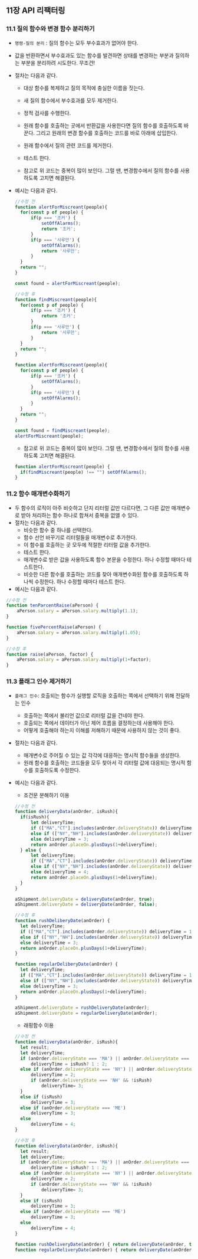 ## 11장 API 리팩터링



### 11.1 질의 함수와 변경 함수 분리하기

- `명령-질의 분리` : 질의 함수는 모두 부수효과가 없어야 한다.

- 값을 반환하면서 부수효과도 있는 함수를 발견하면 상태를 변경하는 부분과 질의하는 부분을 분리하려 시도한다. 무조건!

- 절차는 다음과 같다.

  - 대상 함수를 복제하고 질의 목적에 충실한 이름을 짓는다.

  - 새 질의 함수에서 부수효과를 모두 제거한다.

  - 정적 검사를 수행한다.
  - 원래 함수를 호출하는 곳에서 반환값을 사용한다면 질의 함수를 호출하도록 바꾼다. 그리고 원래의 변경 함수를 호출하는 코드를 바로 아래에 삽입한다.

  - 원래 함수에서 질의 관련 코드를 제거한다.

  - 테스트 한다.
  - 참고로 위 코드는 중복이 많이 보인다. 그럴 땐, 변경함수에서 질의 함수를 사용하도록 고치면 해결된다.

- 예시는 다음과 같다.

  ```javascript
  //수정 전
  function alertForMiscreant(people){
  	for(const p of people) {
  		if(p === '조커') {
  			setOffAlarms();
  			return '조커';
  		}
  		if(p === '사루만') {
  			setOffAlarms();
  			return '사루만';
  		}
  	}
  	return "";
  }
  
  const found = alertForMiscreant(people);
  ```

  ```javascript
  //수정 후
  function findMiscreant(people){ 
  	for(const p of people) {
  		if(p === '조커') {
  			return '조커';
  		}
  		if(p === '사루만') {
  			return '사루만';
  		}
  	}
  	return "";
  }
  
  function alertForMiscreant(people){
  	for(const p of people) {
  		if(p === '조커') {
  			setOffAlarms();
  		}
  		if(p === '사루만') {
  			setOffAlarms();
  		}
  	}
  	return "";
  }
  
  const found = findMiscreant(people);
  alertForMiscreant(people);
  ```

  - 참고로 위 코드는 중복이 많이 보인다. 그럴 땐, 변경함수에서 질의 함수를 사용하도록 고치면 해결된다.

  ```javascript
  function alertForMiscreant(people) {
  	if(findMiscreant(people) !== "") setOffAlarms();
  }
  ```

  

### 11.2 함수 매개변수화하기

- 두 함수의 로직이 아주 비슷하고 단지 리터럴 값만 다르다면, 그 다른 값만 매개변수로 받아 처리하는 함수 하나로 합쳐서 중복을 없앨 수 있다.
- 절차는 다음과 같다.
  - 비슷한 함수 중 하나를 선택한다.
  - 함수 선언 바꾸기로 리터럴들을 매개변수로 추가한다.
  - 이 함수를 호출하는 곳 모두에 적절한 리터럴 값을 추가한다.
  - 테스트 한다.
  - 매개변수로 받은 값을 사용하도록 함수 본문을 수정한다. 하나 수정할 때마다 테스트한다.
  - 비슷한 다른 함수를 호출하는 코드를 찾아 매개변수화된 함수를 호출하도록 하나씩 수정한다. 하나 수정할 때마다 테스트 한다.
- 예시는 다음과 같다.

```javascript
//수정 전
function tenParcentRaise(aPerson) {
	aPerson.salary = aPerson.salary.multiply(1.1);
}

function fivePercentRaise(aPerson) {
	aPerson.salary = aPerson.salary.multiply(1.05);
}
```

```javascript
//수정 후
function raise(aPerson, factor) {
	aPerson.salary = aPerson.salary.multiply(1+factor);
}
```



### 11.3 플래그 인수 제거하기

- `플래그 인수`: 호출되는 함수가 실행할 로직을 호출하는 쪽에서 선택하기 위해 전달하는 인수

  - 호출하는 쪽에서 불리언 값으로 리터럴 값을 건네야 한다.
  - 호출되는 쪽에서 데이터가 아닌 제어 흐름을 결정하는데 사용해야 한다.
  - 어떻게 호출해야 하는지 이해를 저해하기 때문에 사용하지 않는 것이 좋다.

- 절차는 다음과 같다.

  - 매개변수로 주어질 수 있는 값 각각에 대응하는 명시적 함수들을 생성한다.
  - 원래 함수를 호출하는 코드들을 모두 찾아서 각 리터럴 값에 대응되는 명시적 함수를 호출하도록 수정한다.

- 예시는 다음과 같다.

  - 조건문 분해하기 이용

  ```javascript
  //수정 전
  function deliveryData(anOrder, isRush){
  	if(isRush){
  		let deliveryTime;
  		if (["MA","CT"].includes(anOrder.deliveryState)) deliveryTime = 1;
  		else if (["NY","NH"].includes(anOrder.deliveryState)) deliveryTime = 2;
  		else deliveryTime = 3;
  		return anOrder.placeOn.plusDays(1+deliveryTime);
  	} else {
  		let deliveryTime;
  		if (["MA","CT"].includes(anOrder.deliveryState)) deliveryTime = 2;
  		else if (["NY","NH"].includes(anOrder.deliveryState)) deliveryTime = 3;
  		else deliveryTime = 4;
  		return anOrder.placeOn.plusDays(1+deliveryTime);
  	}
  }
  
  aShipment.deliveryDate = deliveryDate(anOrder, true);
  aShipment.deliveryDate = deliveryDate(anOrder, false);
  ```

  ```javascript
  //수정 후
  function rushDeliberyDate(anOrder) {
    let deliveryTime;
  	if (["MA","CT"].includes(anOrder.deliveryState)) deliveryTime = 1;
  	else if (["NY","NH"].includes(anOrder.deliveryState)) deliveryTime = 2;
  	else deliveryTime = 3;
  	return anOrder.placeOn.plusDays(1+deliveryTime);
  }
  
  function regularDeliberyDate(anOrder) {
    let deliveryTime;
  	if (["MA","CT"].includes(anOrder.deliveryState)) deliveryTime = 1;
  	else if (["NY","NH"].includes(anOrder.deliveryState)) deliveryTime = 2;
  	else deliveryTime = 3;
  	return anOrder.placeOn.plusDays(1+deliveryTime);
  }
  
  aShipment.deliveryDate = rushDeliveryDate(anOrder);
  aShipment.deliveryDate = regularDeliveryDate(anOrder);
  ```

  - 래핑함수 이용

  ```javascript
  //수정 전
  function deliveryData(anOrder, isRush){
  	let result;
  	let deliveryTime;
  	if (anOrder.deliveryState === 'MA') || anOrder.deliveryState === 'CT')
  		deliveryTime = isRush? 1 : 2;
  	else if (anOrder.deliveryState === 'NY') || anOrder.deliveryState === 'NH') {
  		deliveryTime = 2;
  		if (anOrder.deliveryState === 'NH' && !isRush)
  			deliveryTime= 3;
  	}
  	else if (isRush)
  		deliveryTime = 3;
  	else if (anOrder.deliveryState === 'ME')
  		deliveryTime = 3;
  	else
  		deliveryTime = 4;
  }
  ```

  ```javascript
  //수정 후
  function deliveryData(anOrder, isRush){
  	let result;
  	let deliveryTime;
  	if (anOrder.deliveryState === 'MA') || anOrder.deliveryState === 'CT')
  		deliveryTime = isRush? 1 : 2;
  	else if (anOrder.deliveryState === 'NY') || anOrder.deliveryState === 'NH') {
  		deliveryTime = 2;
  		if (anOrder.deliveryState === 'NH' && !isRush)
  			deliveryTime= 3;
  	}
  	else if (isRush)
  		deliveryTime = 3;
  	else if (anOrder.deliveryState === 'ME')
  		deliveryTime = 3;
  	else
  		deliveryTime = 4;
  }
  
  function rushDeliveryDate(anOrder) { return deliveryDate(anOrder, true); }
  function regularDeliveryDate(anOrder) { return deliveryDate(anOrder, false); }
  ```

  